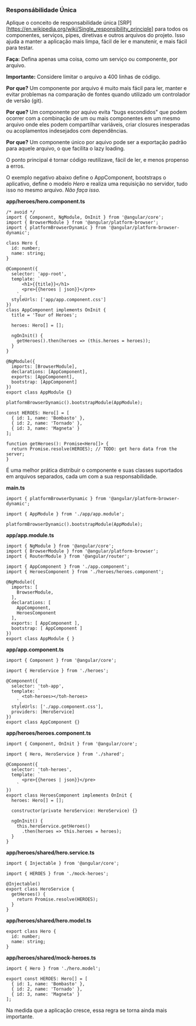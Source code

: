 ### Responsábilidade Única

Aplique o conceito de responsabilidade única [SRP][https://en.wikipedia.org/wiki/Single_responsibility_principle] para todos os componentes, serviços, pipes, diretivas e outros arquivos do projeto. Isso ajuda a manter a aplicação mais limpa, fácil de ler e manutenir, e mais fácil para testar.

**Faça:** Defina apenas uma coisa, como um serviço ou componente, por arquivo.

**Importante:** Considere limitar o arquivo a 400 linhas de código.

**Por que?** Um componente por arquivo é muito mais fácil para ler, manter e evitar problemas na comparação de fontes quando utilizado um controlador de versão (git).

**Por que?** Um componente por aquivo evita "bugs escondidos" que podem ocorrer com a combinação de um ou mais componentes em um mesmo arquivo onde eles podem compartilhar variáveis, criar closures inesperadas ou acoplamentos indesejados com dependências.

**Por que?** Um componente único por aquivo pode ser a exportação padrão para aquele arquivo, o que facilita o lazy loading.

O ponto principal é tornar código reutilizave, fácil de ler, e menos propenso a erros.

O exemplo negativo abaixo define o AppComponent, bootstraps o aplicativo, define o modelo *Hero* e realiza uma requisição no servidor, tudo isso no mesmo arquivo. *Não faça isso.*

**app/heroes/hero.component.ts**
```
/* avoid */
import { Component, NgModule, OnInit } from '@angular/core';
import { BrowserModule } from '@angular/platform-browser';
import { platformBrowserDynamic } from '@angular/platform-browser-dynamic';

class Hero {
  id: number;
  name: string;
}

@Component({
  selector: 'app-root',
  template: `
      <h1>{{title}}</h1>
      <pre>{{heroes | json}}</pre>
    `,
  styleUrls: ['app/app.component.css']
})
class AppComponent implements OnInit {
  title = 'Tour of Heroes';

  heroes: Hero[] = [];

  ngOnInit() {
    getHeroes().then(heroes => (this.heroes = heroes));
  }
}

@NgModule({
  imports: [BrowserModule],
  declarations: [AppComponent],
  exports: [AppComponent],
  bootstrap: [AppComponent]
})
export class AppModule {}

platformBrowserDynamic().bootstrapModule(AppModule);

const HEROES: Hero[] = [
  { id: 1, name: 'Bombasto' },
  { id: 2, name: 'Tornado' },
  { id: 3, name: 'Magneta' }
];

function getHeroes(): Promise<Hero[]> {
  return Promise.resolve(HEROES); // TODO: get hero data from the server;
}
```
É uma melhor prática distribuir o componente e suas classes suportados em arquivos separados, cada um com a sua responsabilidade.

**main.ts**
```
import { platformBrowserDynamic } from '@angular/platform-browser-dynamic';

import { AppModule } from './app/app.module';

platformBrowserDynamic().bootstrapModule(AppModule);
```
**app/app.module.ts**
```
import { NgModule } from '@angular/core';
import { BrowserModule } from '@angular/platform-browser';
import { RouterModule } from '@angular/router';

import { AppComponent } from './app.component';
import { HeroesComponent } from './heroes/heroes.component';

@NgModule({
  imports: [
    BrowserModule,
  ],
  declarations: [
    AppComponent,
    HeroesComponent
  ],
  exports: [ AppComponent ],
  bootstrap: [ AppComponent ]
})
export class AppModule { }
```
**app/app.component.ts**
```
import { Component } from '@angular/core';

import { HeroService } from './heroes';

@Component({
  selector: 'toh-app',
  template: `
      <toh-heroes></toh-heroes>
    `,
  styleUrls: ['./app.component.css'],
  providers: [HeroService]
})
export class AppComponent {}
```
**app/heroes/heroes.component.ts**
```
import { Component, OnInit } from '@angular/core';

import { Hero, HeroService } from './shared';

@Component({
  selector: 'toh-heroes',
  template: `
      <pre>{{heroes | json}}</pre>
    `
})
export class HeroesComponent implements OnInit {
  heroes: Hero[] = [];

  constructor(private heroService: HeroService) {}

  ngOnInit() {
    this.heroService.getHeroes()
      .then(heroes => this.heroes = heroes);
  }
}
```
**app/heroes/shared/hero.service.ts**
```
import { Injectable } from '@angular/core';

import { HEROES } from './mock-heroes';

@Injectable()
export class HeroService {
  getHeroes() {
    return Promise.resolve(HEROES);
  }
}
```
**app/heroes/shared/hero.model.ts**
```
export class Hero {
  id: number;
  name: string;
}
```
**app/heroes/shared/mock-heroes.ts**
```
import { Hero } from './hero.model';

export const HEROES: Hero[] = [
  { id: 1, name: 'Bombasto' },
  { id: 2, name: 'Tornado' },
  { id: 3, name: 'Magneta' }
];
```
Na medida que a aplicação cresce, essa regra se torna ainda mais importante.




